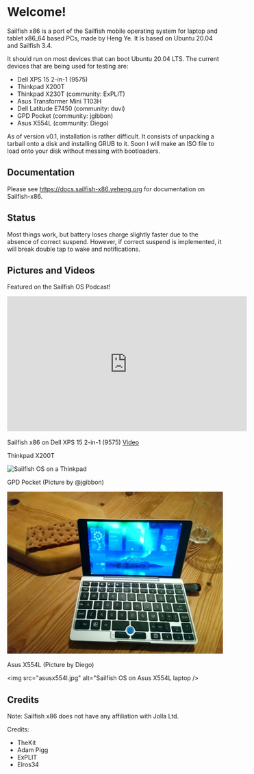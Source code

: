 # Welcome!

Sailfish x86 is a port of the Sailfish mobile operating system for laptop and tablet x86_64 based PCs, made by Heng Ye. It is based on Ubuntu 20.04 and Sailfish 3.4. 

It should run on most devices that can boot Ubuntu 20.04 LTS. The current devices that are being used for testing are:

  * Dell XPS 15 2-in-1 (9575)
  * Thinkpad X200T
  * Thinkpad X230T (community: ExPLIT)
  * Asus Transformer Mini T103H
  * Dell Latitude E7450 (community: duvi)
  * GPD Pocket (community: jgibbon)
  * Asus X554L (community: Diego)
  
As of version v0.1, installation is rather difficult. It consists of unpacking a tarball onto a disk and installing GRUB to it. Soon I will make an ISO file to load onto your disk without messing with bootloaders.

## Documentation

Please see https://docs.sailfish-x86.yeheng.org for documentation on Sailfish-x86.

## Status

Most things work, but battery loses charge slightly faster due to the absence of correct suspend. However, if correct suspend is implemented, it will break double tap to wake and notifications. 

## Pictures and Videos

Featured on the Sailfish OS Podcast!

<iframe width="560" height="315" src="https://www.youtube.com/embed/k6io9J2bPDQ" frameborder="0" allow="accelerometer; autoplay; clipboard-write; encrypted-media; gyroscope; picture-in-picture" allowfullscreen></iframe>

Sailfish x86 on Dell XPS 15 2-in-1 (9575) <a href="https://nitter.net/hengyedev/status/1341374202637643777">Video</a>

Thinkpad X200T 

<img src="https://nitter.net/pic/media%2FEp9EEyiW4AAjt86.jpg%3Fname%3Dorig" alt="Sailfish OS on a Thinkpad" />

GPD Pocket (Picture by @jgibbon)

<img src="gpdpocket.jpg" alt="Sailfish OS on GPD Pocket" /> 

Asus X554L (Picture by Diego)

<img src="asusx554l.jpg" alt="Sailfish OS on Asus X554L laptop />


## Credits

Note: Sailfish x86 does not have any affiliation with Jolla Ltd. 

Credits:
  * TheKit
  * Adam Pigg
  * ExPLIT
  * Elros34


  
  
  


